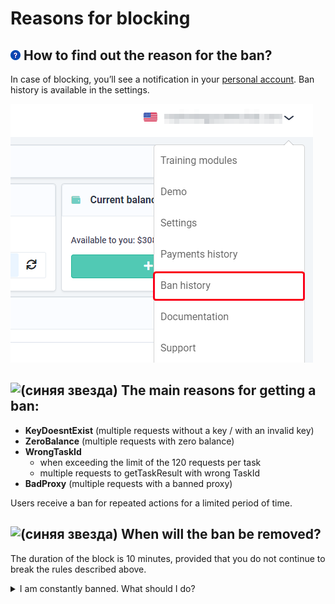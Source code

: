 ﻿# Reasons for blocking
## ![(вопрос)](./images/Aspose.Words.bbd9194a-7e5f-4818-92e0-dfa2931e5a81.001.png) **How to find out the reason for the ban?**
In case of blocking, you’ll see a notification in your [personal account](https://capmonster.cloud/Dashboard).
Ban history is available in the settings.

![](./images/ban-history.png) 
## ![(синяя звезда)](./images/Aspose.Words.bbd9194a-7e5f-4818-92e0-dfa2931e5a81.003.png) **The main reasons for getting a ban:**

- **KeyDoesntExist** (multiple requests without a key / with an invalid key)
- **ZeroBalance** (multiple requests with zero balance)
- **WrongTaskId**
  - when exceeding the limit of the 120 requests per task
  - multiple requests to getTaskResult with wrong TaskId
- **BadProxy** (multiple requests with a banned proxy)

Users receive a ban for repeated actions for a limited period of time.
## ![(синяя звезда)](./images/Aspose.Words.bbd9194a-7e5f-4818-92e0-dfa2931e5a81.004.png) **When will the ban be removed?**

The duration of the block is 10 minutes, provided that you do not continue to break the rules described above.


<details>
    <summary>I am constantly banned. What should I do?
</summary>
The reason is that your app/script sends multiple incorrect API requests. 

**I am a user**

If you are not the developer of the app/script that sends captchas, contact their support and explain that the captcha recognition service blocks you for multiple incorrect requests (read the explanation of the reasons for getting a ban).

**I am a developer**

If you are a developer, make changes yourself according to the rules and limits.
  </details>


